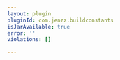 ```yaml
---
layout: plugin
pluginId: com.jenzz.buildconstants
isJarAvailable: true
error: ''
violations: []

---
```

